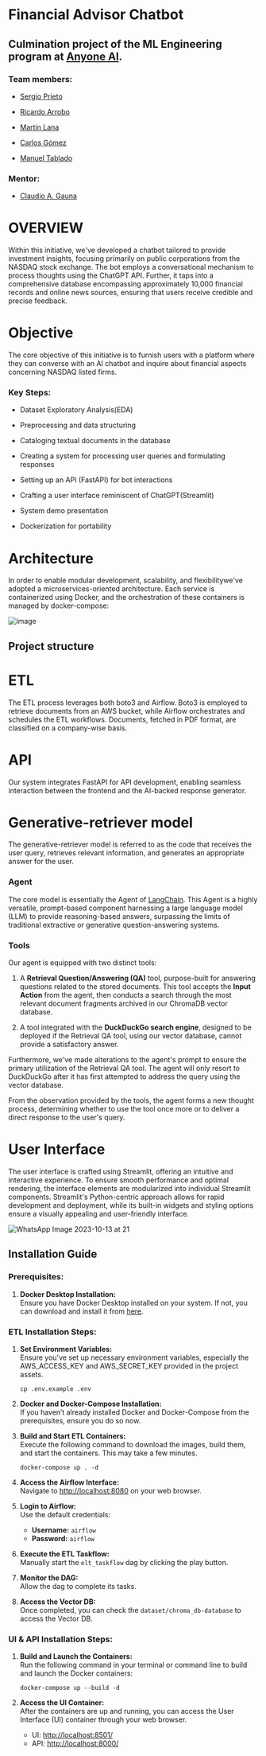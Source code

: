 # Financial Advisor Chatbot

## Culmination project of the ML Engineering program at  [Anyone AI](https://www.linkedin.com/school/anyone-ai/).

### Team members:

+ [Sergio Prieto](https://www.linkedin.com/in/serprieto/)

+ [Ricardo Arrobo](https://www.linkedin.com/in/krarroboc)

+ [Martin Lana](https://www.linkedin.com/in/mart%C3%ADn-ignacio-lana-bengut/)

+ [Carlos Gómez](https://www.linkedin.com/in/carlosgomez88)

+ [Manuel Tablado](https://www.linkedin.com/in/manuel-tablado/)

### Mentor:
+ [Claudio A. Gauna](https://www.linkedin.com/in/claudio-andres-gauna-2b697b97/)

# OVERVIEW
Within this initiative, we've developed a chatbot tailored to provide investment insights, focusing primarily on public corporations from the NASDAQ stock exchange. The bot employs a conversational mechanism to process thoughts using the ChatGPT API. Further, it taps into a comprehensive database encompassing approximately 10,000 financial records and online news sources, ensuring that users receive credible and precise feedback.
# Objective
The core objective of this initiative is to furnish users with a platform where they can converse with an AI chatbot and inquire about financial aspects concerning NASDAQ listed firms.
### Key Steps:

- Dataset Exploratory Analysis(EDA)

- Preprocessing and data structuring

- Cataloging textual documents in the database

- Creating a system for processing user queries and formulating responses

- Setting up an API (FastAPI) for bot interactions

- Crafting a user interface reminiscent of ChatGPT(Streamlit)

- System demo presentation

- Dockerization for portability 

# Architecture
In order to enable modular development, scalability, and flexibilitywe've adopted a microservices-oriented architecture. Each service is containerized using Docker, and the orchestration of these containers is managed by docker-compose:


![image](https://github.com/martinlanabengut/AngularProyect-MarketOnline/assets/53227496/e4fdd759-330b-4793-ad09-35dc042a3646)


## Project structure


# ETL
The ETL process leverages both boto3 and Airflow. Boto3 is employed to retrieve documents from an AWS bucket, while Airflow orchestrates and schedules the ETL workflows. Documents, fetched in PDF format, are classified on a company-wise basis.

# API
Our system integrates FastAPI for API development, enabling seamless interaction between the frontend and the AI-backed response generator.

# Generative-retriever model
The generative-retriever model is referred to as the code that receives the user query, retrieves relevant information, and generates an appropriate answer for the user.
### Agent
The core model is essentially the Agent of [LangChain](https://python.langchain.com/en/latest/index.html). This Agent is a highly versatile, prompt-based component harnessing a large language model (LLM) to provide reasoning-based answers, surpassing the limits of traditional extractive or generative question-answering systems.
### Tools
Our agent is equipped with two distinct tools:

1. A **Retrieval Question/Answering (QA)** tool, purpose-built for answering questions related to the stored documents. This tool accepts the **Input Action** from the agent, then conducts a search through the most relevant document fragments archived in our ChromaDB vector database.

2. A tool integrated with the **DuckDuckGo search engine**, designed to be deployed if the Retrieval QA tool, using our vector database, cannot provide a satisfactory answer.

Furthermore, we've made alterations to the agent's prompt to ensure the primary utilization of the Retrieval QA tool. The agent will only resort to DuckDuckGo after it has first attempted to address the query using the vector database.

From the observation provided by the tools, the agent forms a new thought process, determining whether to use the tool once more or to deliver a direct response to the user's query. 


# User Interface
The user interface is crafted using Streamlit, offering an intuitive and interactive experience. To ensure smooth performance and optimal rendering, the interface elements are modularized into individual Streamlit components. Streamlit's Python-centric approach allows for rapid development and deployment, while its built-in widgets and styling options ensure a visually appealing and user-friendly interface.

![WhatsApp Image 2023-10-13 at 21](https://github.com/martinlanabengut/AngularProyect-MarketOnline/assets/53227496/5760c68a-747f-4711-a83f-9c2bdd41e723)



## **Installation Guide**

### **Prerequisites:**
1. **Docker Desktop Installation:**  
   Ensure you have Docker Desktop installed on your system. If not, you can download and install it from [here](https://www.docker.com/products/docker-desktop).

### **ETL Installation Steps:**
1. **Set Environment Variables:**  
   Ensure you've set up necessary environment variables, especially the AWS_ACCESS_KEY and AWS_SECRET_KEY provided in the project assets.
   ```
   cp .env.example .env
   ```

2. **Docker and Docker-Compose Installation:**  
   If you haven’t already installed Docker and Docker-Compose from the prerequisites, ensure you do so now.

3. **Build and Start ETL Containers:**  
   Execute the following command to download the images, build them, and start the containers. This may take a few minutes.
   ```
   docker-compose up . -d
   ```

4. **Access the Airflow Interface:**  
   Navigate to [http://localhost:8080](http://localhost:8080) on your web browser.

5. **Login to Airflow:**  
   Use the default credentials:
   - **Username:** `airflow`
   - **Password:** `airflow`

6. **Execute the ETL Taskflow:**  
   Manually start the `elt_taskflow` dag by clicking the play button.

7. **Monitor the DAG:**  
   Allow the dag to complete its tasks.

8. **Access the Vector DB:**  
   Once completed, you can check the `dataset/chroma_db-database` to access the Vector DB.

### **UI & API Installation Steps:**
1. **Build and Launch the Containers:**  
   Run the following command in your terminal or command line to build and launch the Docker containers:
   ```
   docker-compose up --build -d
   ```

2. **Access the UI Container:**  
   After the containers are up and running, you can access the User Interface (UI) container through your web browser.

    - UI: [http://localhost:8501/](http://localhost:8501/)
    - API: [http://localhost:8000/](http://localhost:8000/)


